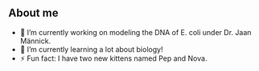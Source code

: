 ## About me

- 🔭 I’m currently working on modeling the DNA of E. coli under Dr. Jaan Männick.
- 🌱 I’m currently learning a lot about biology!
- ⚡ Fun fact: I have two new kittens named Pep and Nova.

